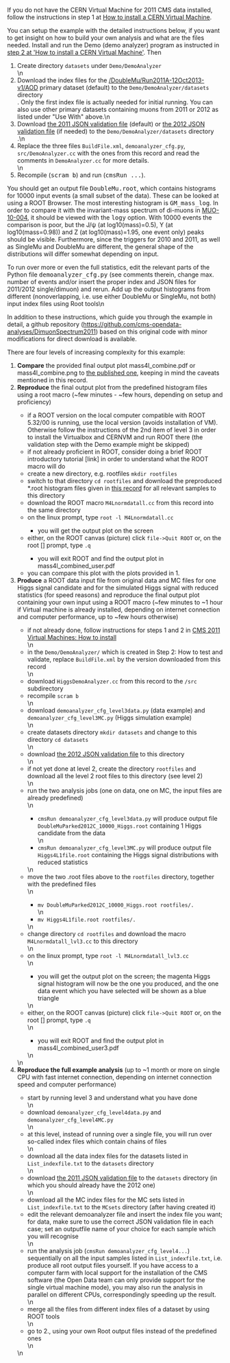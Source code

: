 <p>If you do not have the CERN Virtual Machine for 2011 CMS data installed, follow the instructions in step 1 at <a href=\"/docs/cms-virtual-machine-2011\">How to install a CERN Virtual Machine</a>.</p> <p>You can setup the example with the detailed instructions below, if you want to get insight on how to build your own analysis and what are the files needed. Install and run the Demo (demo analyzer) program as instructed in <a href=\"/docs/cms-virtual-machine-2011#test\">step 2 at 'How to install a CERN Virtual Machine'</a>. Then <ol> <li>Create directory <code>datasets</code> under <code>Demo/DemoAnalyzer</code></li>\n <li>Download the index files for the <a href=\"/record/17\">/DoubleMu/Run2011A-12Oct2013-v1/AOD</a> primary dataset (default) to the <code>Demo/DemoAnalyzer/datasets</code> directory</li>. Only the first index file is actually needed for initial running. You can also use other primary datasets containing muons from 2011 or 2012 as listed under "Use With" above.</li>\n <li>Download <a href=\"/record/1001\">the 2011 JSON validation file</a> (default) or <a href=\"/record/1002\">the 2012 JSON validation file</a> (if needed) to the <code>Demo/DemoAnalyzer/datasets</code> directory</li>.\n <li>Replace the three files <code>BuildFile.xml</code>, <code>demoanalyzer_cfg.py</code>, <code>src/DemoAnalyzer.cc</code> with the ones from this record and read the comments in <code>DemoAnalyzer.cc</code> for more details.</li>\n <li>Recompile (<kbd>scram b</kbd>) and run (<kbd>cmsRun ...</kbd>).</ol></p>  <p>You should get an output file <kbd>DoubleMu.root</kbd>, which contains histograms for 10000 input events (a small subset of the data). These can be looked at using a ROOT Browser. The most interesting histogram is <kbd>GM_mass_log</kbd>. In order to compare it with the invariant-mass spectrum of di-muons in <a href=\"https://inspirehep.net/record/1118729/plots\">MUO-10-004</a>, it should be viewed with the <kbd>logy</kbd> option. With 10000 events the comparison is poor, but the J/&psi; (at log10(mass)=0.5), &Upsilon; (at log10(mass=0.98)) and Z (at log10(mass)=1.95, one event only) peaks should be visible. Furthermore, since the triggers for 2010 and 2011, as well as SingleMu and DoubleMu are different, the general shape of the distributions will differ somewhat depending on input.</p> <p>To run over more or even the full statistics, edit the relevant parts of the Python file <kbd>demoanalyzer_cfg.py</kbd> (see comments therein, change max. number of events and/or insert the proper index and JSON files for 2011/2012 single/dimuon) and rerun. Add up the output histograms from different (nonoverlapping, i.e. use either DoubleMu or SingleMu, not both) input index files using Root tools\n</p><p>In addition to these instructions, which guide you through the example in detail, a github repository (<a href=\"https://github.com/cms-opendata-analyses/DimuonSpectrum2011\">https://github.com/cms-opendata-analyses/DimuonSpectrum2011</a>) based on this original code with minor modifications for direct download is available. </p> 



<p>There are four levels of increasing complexity for this example:
<ol>
<li> <b>Compare</b> the provided final output plot
   mass4l_combine.pdf
   or
   mass4l_combine.png
   to  <a href=\"https://inspirehep.net/record/1124338/files/H4l_mass_v3.png\">the published one</a>,
   keeping in mind the caveats mentioned in this record. </li>
<li><b>Reproduce</b> the final output plot from the predefined histogram files
   using a root macro
   (~few minutes - ~few hours, depending on setup and proficiency) </li>
<ul>
        <li> if a ROOT version on the local computer compatible with ROOT 5.32/00
        is running, use the local version (avoids installation of VM).
        Otherwise follow the instructions of the 2nd item of level 3
        in order to install the Virtualbox and CERNVM and run ROOT there
        (the validation step with the Demo example might be skipped)</li>
       <li>if not already proficient in ROOT, consider doing a brief ROOT
        introductory tutorial [link] in order to understand what the ROOT
        macro will do</li>
        <li>create a new directory, e.g. rootfiles <code>mkdir rootfiles</code></li>
        <li>switch to that directory <code>cd rootfiles</code>
        and download the preproduced *.root histogram files given in
        <a href=\"/record/5501\"> this record</a> for all relevant samples to this directory
        <li>download the ROOT macro
        <code>M4Lnormdatall.cc</code>
        from this record into the same directory</li>
        <li>on the linux prompt, type <code>root -l M4Lnormdatall.cc</code></li>
        <ul>
        <li> you will get the output plot on the screen</li>
      </ul>
      <li> either, on the ROOT canvas (picture) click <code>file->Quit ROOT</code>
        or, on the root [] prompt, type <code>.q</code></li>
       <ul>
        <li>you will exit ROOT and find the output plot in
           mass4l_combined_user.pdf</li>
         </ul>  
      <li> you can compare this plot with the plots provided in 1.</li>
</ul>
<li>   <b>Produce</b> a ROOT data input file from original data and MC files for one
   Higgs signal candidate and for the simulated Higgs signal with reduced
   statistics (for speed reasons) and reproduce the final output plot
   containing your own input using a ROOT macro
   (~few minutes to ~1 hour if Virtual machine is already installed,
     depending on internet connection and computer performance, up to
     ~few hours otherwise)</li>
   <ul>
     <li>if not already done, follow instructions for steps 1 and 2 in <a href=\"/docs/cms-virtual-machine-2011\"> CMS 2011 Virtual Machines: How to install</a></li>\n
      <li> in the <code>Demo/DemoAnalyzer/</code> which is created in Step 2: How to test and validate, replace <code>BuildFile.xml</code> by the version downloaded from this record</li>\n
      <li> download <code>HiggsDemoAnalyzer.cc</code> from this record to the <code>/src</code> subdirectory</li>
      <li> recompile <code>scram b</code></li>\n
      <li> download <code>demoanalyzer_cfg_level3data.py</code> (data example) and
        <code>demoanalyzer_cfg_level3MC.py</code> (Higgs simulation example)</li>\n
      <li> create datasets directory <code>mkdir datasets</code> and change to this directory <code>cd datasets</code></li>\n
      <li> download <a href=\"/record/1002\">the 2012 JSON validation file</a> to this directory</li>\n
      <li>if not yet done at level 2, create the directory <code>rootfiles</code> and
        download all the level 2 root files to this directory (see level 2)</li>\n
      <li>run the two analysis jobs (one on data, one on MC, the input files
        are already predefined)</li>\n
    <ul>       
        <li><code>cmsRun demoanalyzer_cfg_level3data.py</code>
        will produce output file <code>DoubleMuParked2012C_10000_Higgs.root</code>
        containing 1 Higgs candidate from the data</li>\n
        <li><code>cmsRun demoanalyzer_cfg_level3MC.py</code>
         will produce output file <code>Higgs4L1file.root</code>
        containing the Higgs signal distributions with reduced statistics</li>
     </ul>\n
     <li> move the two .root files above to the <code>rootfiles</code> directory, together
        with the predefined files</li>\n
      <ul>     
       <li><code>mv DoubleMuParked2012C_10000_Higgs.root rootfiles/.</code></li>\n
       <li><code>mv Higgs4L1file.root rootfiles/.</code></li>
     </ul>\n
      <li> change directory <code>cd rootfiles</code> and download the macro <code>M4Lnormdatall_lvl3.cc</code> to this directory</li>\n
      <li> on the linux prompt, type <code>root -l M4Lnormdatall_lvl3.cc</code></li>\n
       <ul> 
        <li>you will get the output plot on the screen;
        the magenta Higgs signal histogram will now be the one you produced,
        and the one data event which you have selected will be shown as a blue
        triangle</li>
         </ul> \n
         <li> either, on the ROOT canvas (picture) click <code>file->Quit ROOT</code>
        or, on the root [] prompt, type <code>.q</code></li>\n
       <ul>
        <li>you will exit ROOT and find the output plot in
           mass4l_combined_user3.pdf </li>
        </ul>\n
  </ul>\n
   <li><b>Reproduce the full example analysis</b>
   (up to ~1 month or more on single CPU with fast internet connection,
    depending on internet connection speed and computer performance) </li>
<ul>
  <li>start by running level 3 and understand what you have done</li>\n
  <li> download <code>demoanalyzer_cfg_level4data.py</code> and
        <code>demoanalyzer_cfg_level4MC.py</code></li>\n
  <li>at this level, instead of running over a single file, you will run
        over so-called index files which contain chains of files</li>\n
   <li> download all the data index files for the datasets listed in
        <code>List_indexfile.txt</code> to the <code>datasets</code> directory</li>\n
   <li> download <a href=\"/record/1001\">the 2011 JSON validation file</a> to the <code>datasets</code> directory
        (in which you should already have the 2012 one)</li>\n
   <li> download all the MC index files for the MC sets listed in
        <code>List_indexfile.txt</code> to the <code>MCsets</code> directory (after having created it)</li>
   <li> edit the relevant demoanalyzer file and insert the index file you
        want; for data, make sure to use the correct JSON validation file
        in each case; set an outputfile name of your choice for each sample
        which you will recognise</li>\n
    <li> run the analysis job (<code>cmsRun demoanalyzer_cfg_level4...</code>) sequentially
        on all the input samples listed in <code>List_indexfile.txt</code>, i.e. produce
        all root output files yourself.
        If you have access to a computer farm with local support for the
        installation of the CMS software (the Open Data team can only provide
        support for the single virtual machine mode), you may also run
        the analysis in parallel on different CPUs, correspondingly speeding
        up the result.</li>\n
     <li> merge all the files from different index files of a dataset by using
        ROOT tools</li>\n
     <li> go to 2., using your own Root output files instead of the predefined
        ones</li>\n
   
  </ul>\n
</ol> 
</p>
